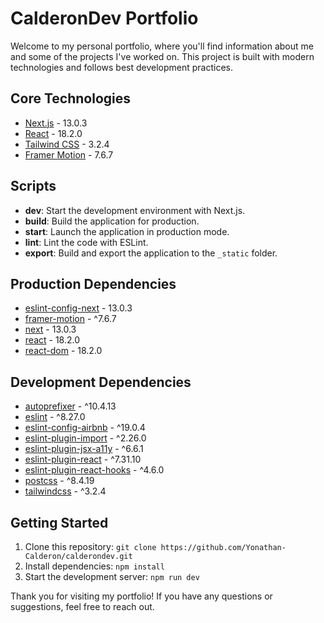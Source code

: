 # CalderonDev Portfolio

Welcome to my personal portfolio, where you'll find information about me and some of the projects I've worked on. This project is built with modern technologies and follows best development practices.

## Core Technologies

- [Next.js](https://nextjs.org/) - 13.0.3
- [React](https://reactjs.org/) - 18.2.0
- [Tailwind CSS](https://tailwindcss.com/) - 3.2.4
- [Framer Motion](https://www.framer.com/motion/) - 7.6.7

## Scripts

- **dev**: Start the development environment with Next.js.
- **build**: Build the application for production.
- **start**: Launch the application in production mode.
- **lint**: Lint the code with ESLint.
- **export**: Build and export the application to the `_static` folder.

## Production Dependencies

- [eslint-config-next](https://www.npmjs.com/package/eslint-config-next) - 13.0.3
- [framer-motion](https://www.npmjs.com/package/framer-motion) - ^7.6.7
- [next](https://nextjs.org/) - 13.0.3
- [react](https://reactjs.org/) - 18.2.0
- [react-dom](https://reactjs.org/) - 18.2.0

## Development Dependencies

- [autoprefixer](https://www.npmjs.com/package/autoprefixer) - ^10.4.13
- [eslint](https://eslint.org/) - ^8.27.0
- [eslint-config-airbnb](https://www.npmjs.com/package/eslint-config-airbnb) - ^19.0.4
- [eslint-plugin-import](https://www.npmjs.com/package/eslint-plugin-import) - ^2.26.0
- [eslint-plugin-jsx-a11y](https://www.npmjs.com/package/eslint-plugin-jsx-a11y) - ^6.6.1
- [eslint-plugin-react](https://www.npmjs.com/package/eslint-plugin-react) - ^7.31.10
- [eslint-plugin-react-hooks](https://www.npmjs.com/package/eslint-plugin-react-hooks) - ^4.6.0
- [postcss](https://www.npmjs.com/package/postcss) - ^8.4.19
- [tailwindcss](https://tailwindcss.com/) - ^3.2.4

## Getting Started

1. Clone this repository: `git clone https://github.com/Yonathan-Calderon/calderondev.git`
2. Install dependencies: `npm install`
3. Start the development server: `npm run dev`

Thank you for visiting my portfolio! If you have any questions or suggestions, feel free to reach out.
